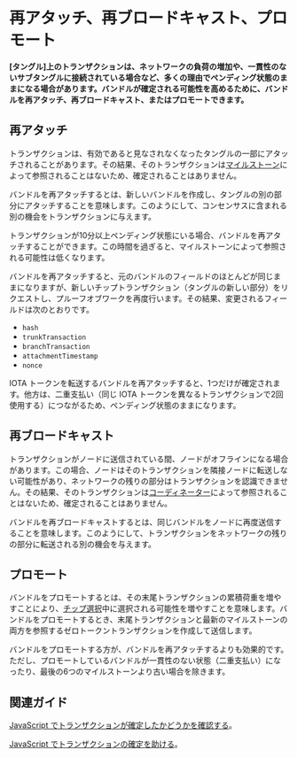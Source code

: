 # 再アタッチ、再ブロードキャスト、プロモート
<!-- # Reattach, rebroadcast, and promote -->

**[タングル]上のトランザクションは、ネットワークの負荷の増加や、一貫性のないサブタングルに接続されている場合など、多くの理由でペンディング状態のままになる場合があります。バンドルが確定される可能性を高めるために、バンドルを再アタッチ、再ブロードキャスト、またはプロモートできます。**
<!-- **A transaction in the [Tangle](../network/the-tangle.md) may remain in a pending state for many reasons such as an increased load on the network or if it was attached to an inconsistent subtangle. To increase the chances of a bundle becoming confirmed, you can reattach, rebroadcast, or promote it.** -->

## 再アタッチ
<!-- ## Reattach -->

トランザクションは、有効であると見なされなくなったタングルの一部にアタッチされることがあります。その結果、そのトランザクションは[マイルストーン](../network/the-coordinator.md#milestones)によって参照されることはないため、確定されることはありません。
<!-- Sometimes, transactions are attached to a part of the Tangle that is no longer considered valid. As a result, that transaction will never be referenced by a [milestone](../network/the-coordinator.md#milestones), thus it will never be confirmed. -->

バンドルを再アタッチするとは、新しいバンドルを作成し、タングルの別の部分にアタッチすることを意味します。このようにして、コンセンサスに含まれる別の機会をトランザクションに与えます。
<!-- To reattach a bundle means to create a new one and attach it to a different part of the Tangle. This way, you give your transaction another chance at being included in the consensus. -->

トランザクションが10分以上ペンディング状態にいる場合、バンドルを再アタッチすることができます。この時間を過ぎると、マイルストーンによって参照される可能性は低くなります。
<!-- You may want to reattach a bundle if its transactions have been pending for more than ten minutes. After this time, it is unlikely to be referenced by a milestone. -->

バンドルを再アタッチすると、元のバンドルのフィールドのほとんどが同じままになりますが、新しいチップトランザクション（タングルの新しい部分）をリクエストし、プルーフオブワークを再度行います。その結果、変更されるフィールドは次のとおりです。
<!-- When you reattach a bundle, you keep most of the original bundle's fields the same, but you request new tip transactions (the new part of the Tangle), and do the proof of work again. As a result, the only fields that change are the following: -->

- `hash`
- `trunkTransaction`
- `branchTransaction`
- `attachmentTimestamp`
- `nonce`

IOTA トークンを転送するバンドルを再アタッチすると、1つだけが確定されます。他方は、二重支払い（同じ IOTA トークンを異なるトランザクションで2回使用する）につながるため、ペンディング状態のままになります。
<!-- When you reattach a bundle that transfers IOTA tokens, only one will ever be confirmed. The others will remain pending because they will lead to double spends (spending the same IOTA tokens twice in different transactions). -->

## 再ブロードキャスト
<!-- ## Rebroadcast -->

トランザクションがノードに送信されている間、ノードがオフラインになる場合があります。この場合、ノードはそのトランザクションを隣接ノードに転送しない可能性があり、ネットワークの残りの部分はトランザクションを認識できません。その結果、そのトランザクションは[コーディネーター](../network/the-coordinator.md)によって参照されることはないため、確定されることはありません。
<!-- While your transactions are being sent to a node, it may go offline. In this case, the node may not forward your transactions to its neighbors, and the rest of the network won't ever see your transactions. As a result, that transaction will never be referenced by the [Coordinator](../network/the-coordinator.md), thus it will never be confirmed. -->

バンドルを再ブロードキャストするとは、同じバンドルをノードに再度送信することを意味します。このようにして、トランザクションをネットワークの残りの部分に転送される別の機会を与えます。
<!-- To rebroadcast a bundle means to send the same bundle to a node again. This way, you give your transactions another chance at being forwarded to the rest of the network. -->

## プロモート
<!-- ## Promote -->

バンドルをプロモートするとは、その末尾トランザクションの累積荷重を増やすことにより、[チップ選択](root://node-software/0.1/iri/concepts/tip-selection.md)中に選択される可能性を増やすことを意味します。バンドルをプロモートするとき、末尾トランザクションと最新のマイルストーンの両方を参照するゼロトークントランザクションを作成して送信します。
<!-- To promote a bundle means to increase its chances of being selected during [tip selection](root://node-software/0.1/iri/concepts/tip-selection.md) by increasing the cumulative weight of its tail transaction. When you promote a bundle, you create and send a zero-value transaction that references both its tail transaction and the latest milestone. -->

バンドルをプロモートする方が、バンドルを再アタッチするよりも効果的です。ただし、プロモートしているバンドルが一貫性のない状態（二重支払い）になったり、最後の6つのマイルストーンより古い場合を除きます。
<!-- Promoting a bundle is often more effective than reattaching a bundle, unless the bundle you're promoting leads to an inconsistent state (double spend) or is older than the last six milestones. -->

## 関連ガイド
<!-- ## Related guides -->

[JavaScript でトランザクションが確定したかどうかを確認する](root://client-libraries/0.1/how-to-guides/js/check-transaction-confirmation.md)。
<!-- [Check if a transaction is confirmed in JavaScript](root://client-libraries/0.1/how-to-guides/js/check-transaction-confirmation.md). -->

[JavaScript でトランザクションの確定を助ける](root://client-libraries/0.1/how-to-guides/js/confirm-pending-bundle.md)。
<!-- [Help a transaction to be confirmed in JavaScript](root://client-libraries/0.1/how-to-guides/js/confirm-pending-bundle.md). -->
